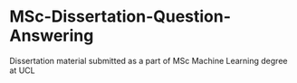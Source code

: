 # MSc-Dissertation-Question-Answering
Dissertation material submitted as a part of MSc Machine Learning degree at UCL
